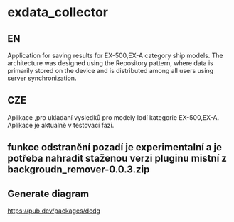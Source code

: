 # exdata_collector
## EN <br>
Application for saving results for EX-500,EX-A category ship models. The architecture was designed using the Repository pattern, where data is primarily stored on the device and is distributed among all users using server synchronization.
## CZE <br>
Aplikace ,pro ukladaní vysledků pro modely lodí kategorie EX-500,EX-A. Aplikace je aktualně v testovací fazi.

## funkce odstranění pozadí je experimentalní a je potřeba nahradit staženou verzi pluginu mistní z backgroudn_remover-0.0.3.zip
## Generate diagram
https://pub.dev/packages/dcdg